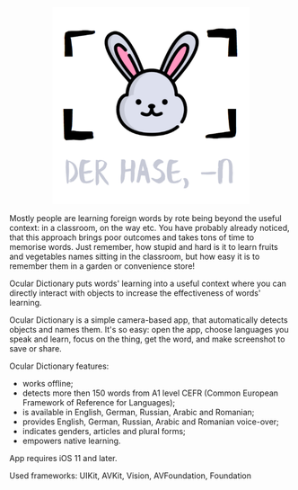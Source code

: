 <p align="center">
  <img src="https://github.com/vlgk/Ocular_offline_dictionary/blob/master/1x1024.png" width="350"/>
</p>


Mostly people are learning foreign words by rote being beyond the useful context: in a classroom, on the way etc. You have probably already noticed, that this approach brings poor outcomes and takes tons of time to memorise words.
Just remember, how stupid and hard is it to learn fruits and vegetables names sitting in the classroom, but how easy it is to remember them in a garden or convenience store!

Ocular Dictionary puts words' learning into a useful context where you can directly interact with objects to increase the effectiveness of words' learning.

Ocular Dictionary is a simple camera-based app, that automatically detects objects and names them.
It's so easy: open the app, choose languages you speak and learn, focus on the thing, get the word, and make screenshot to save or share.

Ocular Dictionary features:
- works offline;
- detects more then 150 words from A1 level CEFR (Common European Framework of Reference for Languages);
- is available in English, German, Russian, Arabic and Romanian;
- provides English, German, Russian, Arabic and Romanian voice-over;
- indicates genders, articles and plural forms;
- empowers native learning.

App requires iOS 11 and later.

Used frameworks: UIKit, AVKit, Vision, AVFoundation, Foundation
